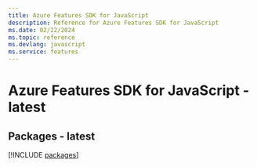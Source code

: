 ```yaml
---
title: Azure Features SDK for JavaScript
description: Reference for Azure Features SDK for JavaScript
ms.date: 02/22/2024
ms.topic: reference
ms.devlang: javascript
ms.service: features
---
```

# Azure Features SDK for JavaScript - latest
## Packages - latest
[!INCLUDE [packages](features-index.md)]